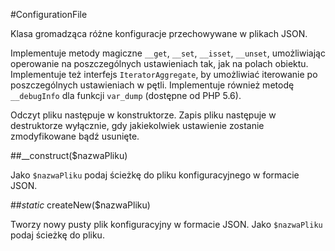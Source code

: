 #ConfigurationFile

Klasa gromadząca różne konfiguracje przechowywane w plikach JSON. 

Implementuje metody magiczne `__get`, `__set`, `__isset`, `__unset`, umożliwiając operowanie na poszczególnych ustawieniach tak, jak na polach obiektu. 
Implementuje też interfejs `IteratorAggregate`, by umożliwiać iterowanie po poszczególnych ustawieniach w pętli. 
Implementuje również metodę `__debugInfo` dla funkcji `var_dump` (dostępne od PHP 5.6).

Odczyt pliku następuje w konstruktorze. Zapis pliku następuje w destruktorze wyłącznie, gdy jakiekolwiek ustawienie zostanie zmodyfikowane bądź usunięte.

##__construct($nazwaPliku)

Jako `$nazwaPliku` podaj ścieżkę do pliku konfiguracyjnego w formacie JSON.

##*static* createNew($nazwaPliku)

Tworzy nowy pusty plik konfiguracyjny w formacie JSON. Jako `$nazwaPliku` podaj ścieżkę do pliku.